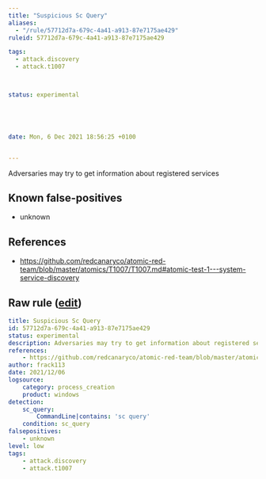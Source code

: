```yaml
---
title: "Suspicious Sc Query"
aliases:
  - "/rule/57712d7a-679c-4a41-a913-87e7175ae429"
ruleid: 57712d7a-679c-4a41-a913-87e7175ae429

tags:
  - attack.discovery
  - attack.t1007



status: experimental





date: Mon, 6 Dec 2021 18:56:25 +0100


---
```


Adversaries may try to get information about registered services

<!--more-->


## Known false-positives

* unknown



## References

* https://github.com/redcanaryco/atomic-red-team/blob/master/atomics/T1007/T1007.md#atomic-test-1---system-service-discovery


## Raw rule ([edit](https://github.com/SigmaHQ/sigma/edit/master/rules/windows/process_creation/proc_creation_win_susp_sc_query.yml))
```yaml
title: Suspicious Sc Query
id: 57712d7a-679c-4a41-a913-87e7175ae429
status: experimental
description: Adversaries may try to get information about registered services
references:
    - https://github.com/redcanaryco/atomic-red-team/blob/master/atomics/T1007/T1007.md#atomic-test-1---system-service-discovery
author: frack113
date: 2021/12/06
logsource:
    category: process_creation
    product: windows
detection:
    sc_query:
        CommandLine|contains: 'sc query'
    condition: sc_query
falsepositives:
    - unknown
level: low
tags:
    - attack.discovery
    - attack.t1007

```
